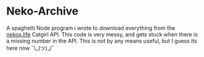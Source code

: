 # Neko-Archive

A spaghetti Node program i wrote to download everything from the [nekos.life](https://nekos.life/api/neko) Catgirl API. This code is very messy, and gets stuck when there is a missing number in the API. This is not by any means useful, but I guess its here now ¯\\\_(ツ)\_/¯